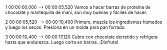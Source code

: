 1
00:00:00,000 --> 00:00:05,520
Vamos a hacer barras de proteína de chocolate y mantequilla de maní, son muy buenas y fáciles de hacer.

2
00:00:05,520 --> 00:00:10,400
Primero, mezcla los ingredientes húmedos y luego los secos. Presiona en un molde para pan forrado.

3
00:00:10,400 --> 00:00:17,120
Cubre con chocolate derretido y refrigera hasta que endurezca. Luego corta en barras. ¡Disfruta!